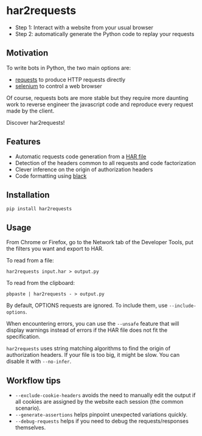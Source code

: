 # har2requests

- Step 1: Interact with a website from your usual browser
- Step 2: automatically generate the Python code to replay your
  requests

## Motivation

To write bots in Python, the two main options are:

- [requests](https://github.com/kennethreitz/requests) to produce HTTP
  requests directly
- [selenium](https://github.com/SeleniumHQ/selenium) to control a web
  browser

Of course, requests bots are more stable but they require more daunting
work to reverse engineer the javascript code and reproduce every request
made by the client.

Discover har2requests\!

## Features

- Automatic requests code generation from a [HAR
  file](https://en.wikipedia.org/wiki/.har)
- Detection of the headers common to all requests and code
  factorization
- Clever inference on the origin of authorization headers
- Code formatting using [black](https://github.com/ambv/black)

## Installation

    pip install har2requests

## Usage

From Chrome or Firefox, go to the Network tab of the Developer Tools,
put the filters you want and export to HAR.

To read from a file:

    har2requests input.har > output.py

To read from the clipboard:

    pbpaste | har2requests - > output.py

By default, OPTIONS requests are ignored. To include them, use `--include-options`.

When encountering errors, you can use the `--unsafe` feature that will display warnings
instead of errors if the HAR file does not fit the specification.

`har2requests` uses string matching algorithms to find the origin of authorization headers. If your file is too big, it might be slow. You can disable it with `--no-infer`.

## Workflow tips

* `--exclude-cookie-headers` avoids the need to manually edit the output if all cookies are assigned by the website each session (the common scenario).
* `--generate-assertions` helps pinpoint unexpected variations quickly.
* `--debug-requests` helps if you need to debug the requests/responses themselves. 